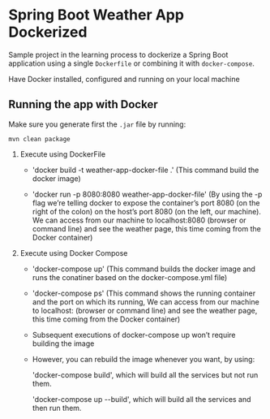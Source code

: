 # Spring Boot Weather App Dockerized

Sample project in the learning process to dockerize a Spring Boot application using a single `Dockerfile` or combining it with `docker-compose`.

Have Docker installed, configured and running on your local machine

## Running the app with Docker

Make sure you generate first the `.jar` file by running:

`mvn clean package`

1. Execute using DockerFile

    - 'docker build -t weather-app-docker-file .' (This command build the docker image)
    
    - 'docker run -p 8080:8080 weather-app-docker-file' (By using the -p flag we’re telling docker to expose the container’s port 8080 (on the right of the colon) on the host’s port 8080 (on the left, our machine). We can access from our machine to localhost:8080 (browser or command line) and see the weather page, this time coming from the Docker container)

2. Execute using Docker Compose

    - 'docker-compose up' (This command builds the docker image and runs the conatiner based on the docker-compose.yml file)
    
    - 'docker-compose ps' (This command shows the running container and the port on which its running, We can access from our machine to localhost:<port> (browser or command line) and see the weather page, this time coming from the Docker container)
    
    - Subsequent executions of docker-compose up won’t require building the image
    
    - However, you can rebuild the image whenever you want, by using:
        
        'docker-compose build', which will build all the services but not run them.
        
        'docker-compose up --build', which will build all the services and then run them.
